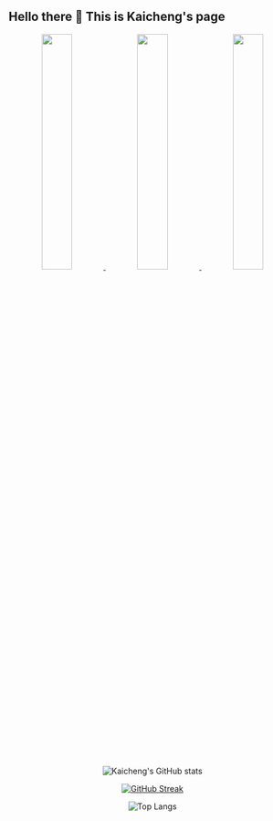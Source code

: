 ## Hello there 👋 This is Kaicheng's page

<!--
**KyntonKCC/KyntonKCC** is a ✨ _special_ ✨ repository because its `README.md` (this file) appears on your GitHub profile.

Here are some ideas to get you started:

- 🔭 I’m currently working on ...
- 🌱 I’m currently learning ...
- 👯 I’m looking to collaborate on ...
- 🤔 I’m looking for help with ...
- 💬 Ask me about ...
- 📫 How to reach me: ...
- 😄 Pronouns: ...
- ⚡ Fun fact: ...
-->
<div align="center" >
<a  href="https://github.com/KyntonKCC">

<img src="https://raw.githubusercontent.com/KyntonKCC/profile-summary-cards/master/profile-summary-card-output/nord_dark/3-stats.svg" width="32.5%">
<img src="https://raw.githubusercontent.com/KyntonKCC/profile-summary-cards/master/profile-summary-card-output/nord_dark/1-repos-per-language.svg" width="32.5%">
<img src="https://raw.githubusercontent.com/KyntonKCC/profile-summary-cards/master/profile-summary-card-output/nord_dark/2-most-commit-language.svg" width="32.5%">

</a>


![Kaicheng's GitHub stats](https://github-readme-stats.vercel.app/api?username=KyntonKCC&show_icons=true&theme=tokyonight&hide_border=true)

[![GitHub Streak](https://github-readme-streak-stats.herokuapp.com?user=KyntonKCC&theme=tokyonight&count_private=true&hide_border=true&date_format=M%20j%5B%2C%20Y%5D)](https://git.io/streak-stats)

![Top Langs](https://github-readme-stats.vercel.app/api/top-langs/?username=KyntonKCC&layout=compact&theme=tokyonight&hide_border=true&hide=html)
